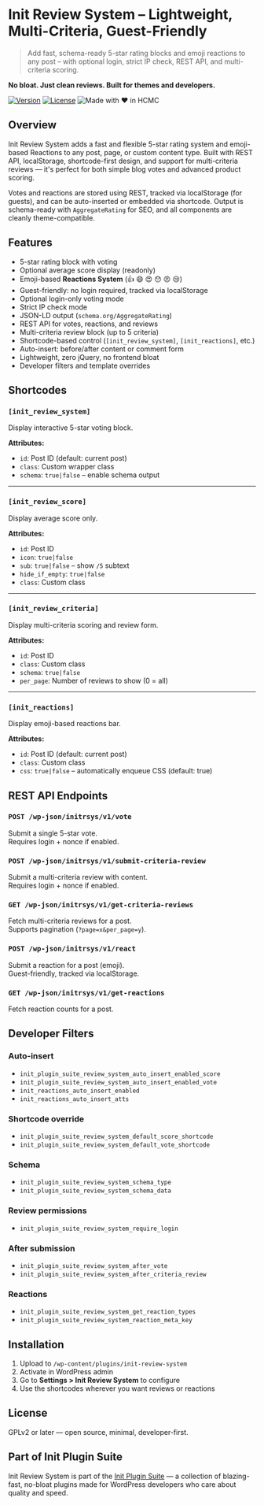 # Init Review System – Lightweight, Multi-Criteria, Guest-Friendly

> Add fast, schema-ready 5-star rating blocks and emoji reactions to any post – with optional login, strict IP check, REST API, and multi-criteria scoring.

**No bloat. Just clean reviews. Built for themes and developers.**

[![Version](https://img.shields.io/badge/stable-v1.5-blue.svg)](https://wordpress.org/plugins/init-review-system/)
[![License](https://img.shields.io/badge/license-GPLv2-blue.svg)](https://www.gnu.org/licenses/gpl-2.0.html)
![Made with ❤️ in HCMC](https://img.shields.io/badge/Made%20with-%E2%9D%A4%EF%B8%8F%20in%20HCMC-blue)

## Overview

Init Review System adds a fast and flexible 5-star rating system and emoji-based Reactions to any post, page, or custom content type. Built with REST API, localStorage, shortcode-first design, and support for multi-criteria reviews — it's perfect for both simple blog votes and advanced product scoring.

Votes and reactions are stored using REST, tracked via localStorage (for guests), and can be auto-inserted or embedded via shortcode. Output is schema-ready with `AggregateRating` for SEO, and all components are cleanly theme-compatible.

## Features

- 5-star rating block with voting
- Optional average score display (readonly)
- Emoji-based **Reactions System** (👍 😄 😍 😯 😠 😢)
- Guest-friendly: no login required, tracked via localStorage
- Optional login-only voting mode
- Strict IP check mode
- JSON-LD output (`schema.org/AggregateRating`)
- REST API for votes, reactions, and reviews
- Multi-criteria review block (up to 5 criteria)
- Shortcode-based control (`[init_review_system]`, `[init_reactions]`, etc.)
- Auto-insert: before/after content or comment form
- Lightweight, zero jQuery, no frontend bloat
- Developer filters and template overrides

## Shortcodes

### `[init_review_system]`  
Display interactive 5-star voting block.  

**Attributes:**
- `id`: Post ID (default: current post)
- `class`: Custom wrapper class
- `schema`: `true|false` – enable schema output

---

### `[init_review_score]`  
Display average score only.  

**Attributes:**
- `id`: Post ID
- `icon`: `true|false`
- `sub`: `true|false` – show `/5` subtext
- `hide_if_empty`: `true|false`
- `class`: Custom class

---

### `[init_review_criteria]`  
Display multi-criteria scoring and review form.

**Attributes:**
- `id`: Post ID
- `class`: Custom class
- `schema`: `true|false`
- `per_page`: Number of reviews to show (0 = all)

---

### `[init_reactions]`  
Display emoji-based reactions bar.  

**Attributes:**
- `id`: Post ID (default: current post)
- `class`: Custom class
- `css`: `true|false` – automatically enqueue CSS (default: true)

## REST API Endpoints

### `POST /wp-json/initrsys/v1/vote`  
Submit a single 5-star vote.  
Requires login + nonce if enabled.

### `POST /wp-json/initrsys/v1/submit-criteria-review`  
Submit a multi-criteria review with content.  
Requires login + nonce if enabled.

### `GET /wp-json/initrsys/v1/get-criteria-reviews`  
Fetch multi-criteria reviews for a post.  
Supports pagination (`?page=x&per_page=y`).

### `POST /wp-json/initrsys/v1/react`  
Submit a reaction for a post (emoji).  
Guest-friendly, tracked via localStorage.

### `GET /wp-json/initrsys/v1/get-reactions`  
Fetch reaction counts for a post.

## Developer Filters

### Auto-insert
- `init_plugin_suite_review_system_auto_insert_enabled_score`
- `init_plugin_suite_review_system_auto_insert_enabled_vote`
- `init_reactions_auto_insert_enabled`
- `init_reactions_auto_insert_atts`

### Shortcode override
- `init_plugin_suite_review_system_default_score_shortcode`
- `init_plugin_suite_review_system_default_vote_shortcode`

### Schema
- `init_plugin_suite_review_system_schema_type`
- `init_plugin_suite_review_system_schema_data`

### Review permissions
- `init_plugin_suite_review_system_require_login`

### After submission
- `init_plugin_suite_review_system_after_vote`
- `init_plugin_suite_review_system_after_criteria_review`

### Reactions
- `init_plugin_suite_review_system_get_reaction_types`
- `init_plugin_suite_review_system_reaction_meta_key`

## Installation

1. Upload to `/wp-content/plugins/init-review-system`
2. Activate in WordPress admin
3. Go to **Settings > Init Review System** to configure
4. Use the shortcodes wherever you want reviews or reactions

## License

GPLv2 or later — open source, minimal, developer-first.

## Part of Init Plugin Suite

Init Review System is part of the [Init Plugin Suite](https://en.inithtml.com/init-plugin-suite-minimalist-powerful-and-free-wordpress-plugins/) — a collection of blazing-fast, no-bloat plugins made for WordPress developers who care about quality and speed.
